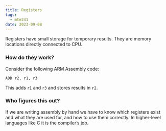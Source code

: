 ```yaml
---
title: Registers
tags:
  - mte241
date: 2023-09-08
---
```

Registers have small storage for temporary results. They are memory locations directly connected to CPU.

### How do they work?
Consider the following ARM Assembly code:
```assembly
ADD r2, r1, r3
```
This adds `r1` and `r3` and stores results in `r2`.

### Who figures this out?
If we are writing assembly by hand we have to know which registers exist and what they are used for, and how to use them correctly. In higher-level languages like C it is the compiler’s job.

